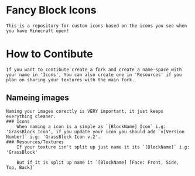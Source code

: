 # Fancy Block Icons
    This is a repository for custom icons based on the icons you see when you have Minecraft open!

# How to Contibute
    If you want to contibute create a fork and create a name-space with your name in 'Icons', You can also create one in 'Resources' if you plan on sharing your textures with the main fork.

## Nameing images
    Naming your images corectly is VERY important, it just keeps everything cleaner.
    ### Icons
        When naming a icon is a simple as `[BlockName] Icon` i.g: 'GrassBlock Icon', if you update your icon you should add `v[Version Number]` i.g: 'GrassBlock Icon v.2'.
    ### Resources/Textures
        If your texture isn't split up just name it its `[BlockName]` i.g: 'GrassBlock'

        But if it is split up name it `[BlockName] [Face: Front, Side, Top, Back]`
